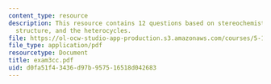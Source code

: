 ```yaml
---
content_type: resource
description: This resource contains 12 questions based on stereochemistry, drawing
  structure, and the heterocycles.
file: https://ol-ocw-studio-app-production.s3.amazonaws.com/courses/5-12-organic-chemistry-i-spring-2005/d0fa51f43436d97b957516518d042683_exam3cc.pdf
file_type: application/pdf
resourcetype: Document
title: exam3cc.pdf
uid: d0fa51f4-3436-d97b-9575-16518d042683
---
```

